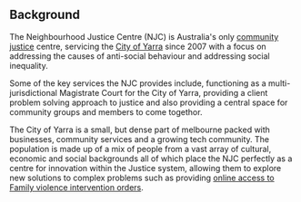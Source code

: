 ## Background
The Neighbourhood Justice Centre (NJC) is Australia's only [community justice](http://www.neighbourhoodjustice.vic.gov.au/home/about+us/community+justice/) centre, servicing the [City of Yarra](https://en.wikipedia.org/wiki/City_of_Yarra) since 2007 with a focus on addressing the causes of anti-social behaviour and addressing social inequality.

Some of the key services the NJC provides include, functioning as a multi-jurisdictional Magistrate Court for the City of Yarra, providing a client problem solving approach to justice and also providing a central space for community groups and members to come togethor.

The City of Yarra is a small, but dense part of melbourne packed with businesses, community services and a growing tech community. The population is made up of a mix of people from a vast array of cultural, economic and social backgrounds all of which place the NJC perfectly as a centre for innovation within the Justice system, allowing them to explore new solutions to complex problems such as providing [online access to Family violence intervention orders](http://www.theage.com.au/victoria/new-app-for-family-violence-intervention-orders-20150518-gh48k0.html).
